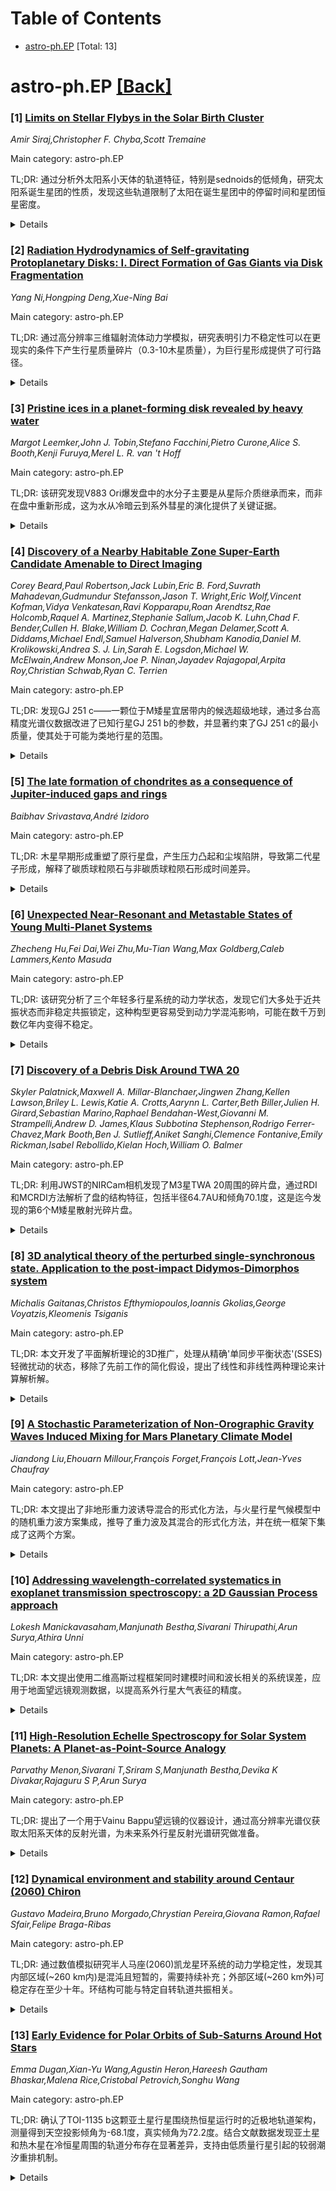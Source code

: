 <div id=toc></div>

# Table of Contents

- [astro-ph.EP](#astro-ph.EP) [Total: 13]


<div id='astro-ph.EP'></div>

# astro-ph.EP [[Back]](#toc)

### [1] [Limits on Stellar Flybys in the Solar Birth Cluster](https://arxiv.org/abs/2510.19910)
*Amir Siraj,Christopher F. Chyba,Scott Tremaine*

Main category: astro-ph.EP

TL;DR: 通过分析外太阳系小天体的轨道特征，特别是sednoids的低倾角，研究太阳系诞生星团的性质，发现这些轨道限制了太阳在诞生星团中的停留时间和星团恒星密度。


<details>
  <summary>Details</summary>
Motivation: 研究太阳系外小天体轨道对引力扰动的敏感性，特别是恒星飞越的影响，以推断太阳系诞生环境的特性。

Method: 使用n体模拟分析sednoids（近日点q>40AU、半长轴a>400AU的天体）的低倾角（i<20°）对太阳诞生星团性质的约束。

Result: 发现sednoids的存在限制了太阳在诞生星团中的停留时间与星团恒星密度的乘积≲5×10³ Myr pc⁻³，比柯伊伯带冷经典天体的限制更强。

Conclusion: 外太阳系小天体的轨道特征为太阳系诞生环境提供了重要约束，sednoids的低倾角比柯伊伯带天体对星团性质的限制更严格。

Abstract: The orbits of small bodies in the outer solar system are particularly
sensitive to gravitational perturbations, including stellar flybys. Stellar
clusters, with low velocity dispersions and high number densities, can be the
source of strong and frequent flybys. As a result, we can infer what properties
of the solar birth environment would be incompatible with the structure of the
outer solar system observed today. Here, we explore with $n-$body simulations
the implications of the low inclinations ($i < 20^{\circ}$) of the distant
sednoids (objects with perihelia $q > 40 \mathrm{\; AU}$ and semimajor axes $a
> 400 \mathrm{\; AU}$) for the properties of the solar birth cluster. We find
that the existence of these orbits, if they were in place in the Sun's birth
cluster phase, would limit the product of the stellar number density and the
Sun's residence time in the birth cluster to $\lesssim 5 \times 10^3 \mathrm{\;
Myr \; pc^{-3}}$, as compared to the weaker limit $\lesssim 5 \times 10^4
\mathrm{\; Myr \; pc^{-3}}$ implied by the low inclinations of the cold
classical Kuiper belt.

</details>


### [2] [Radiation Hydrodynamics of Self-gravitating Protoplanetary Disks: I. Direct Formation of Gas Giants via Disk Fragmentation](https://arxiv.org/abs/2510.19915)
*Yang Ni,Hongping Deng,Xue-Ning Bai*

Main category: astro-ph.EP

TL;DR: 通过高分辨率三维辐射流体动力学模拟，研究表明引力不稳定性可以在更现实的条件下产生行星质量碎片（0.3-10木星质量），为巨行星形成提供了可行路径。


<details>
  <summary>Details</summary>
Motivation: 传统认为引力不稳定性会产生过大的褐矮星质量碎片，但以往研究采用简化的冷却模型或分辨率有限，需要更真实的模拟验证其能否产生行星质量碎片。

Method: 使用无网格有限质量方法进行全局三维辐射流体动力学模拟，通过M1闭合实现辐射传输，系统改变盘质量和不透明度参数。

Result: 增加盘质量和降低不透明度通过增强辐射冷却促进碎片形成。碎片初始质量分布与Σ·λ_T·2(c_s/Ω_K)一致，对应0.3-10木星质量，符合气态巨行星特征。

Conclusion: 引力不稳定性在更现实的条件下能够产生行星质量碎片，强化了其作为气态巨行星形成可行途径的地位。

Abstract: Gravitational instability (GI) has long been considered a viable pathway for
giant planet formation in protoplanetary disks (PPDs), especially at wide
orbital separations or around low-mass stars where core accretion faces
significant challenges. However, a primary drawback is that disk fragmentation
from GI was generally found to produce over-massive clumps, typically in the
mass range of brown dwarfs, although most numerical studies adopted simplified
cooling prescriptions or with limited numerical resolution. We conduct a suite
of global three-dimensional radiation hydrodynamics (RHD) simulations of
self-gravitating PPDs using the meshless finite-mass (MFM) method. By
implementing radiation transport via the M1 closure and systematically varying
disk mass and opacity, we show that increasing disk mass and lowering opacity
promote fragmentation by enhancing radiative cooling. Non-fragmenting disks
settle into a gravito-turbulent state with low-order spiral structures and
effective angular momentum transport characterized by $\alpha \sim
\beta_\mathrm{cool}^{-1}$. In fragmenting disks, a subset of gravitationally
bound clumps survives as long-lived fragments. Their initial masses form a
consistent distribution around $\Sigma \cdot\lambda_\mathrm{T} \cdot 2
(c_s/\Omega_\mathrm{K})$ (with $\lambda_T$ the Toomre wavelength),
corresponding to $\sim 0.3 - 10\,M_\mathrm{J}$ in our simulations, consistent
with being gas giants. These results demonstrate that GI can produce
planet-mass fragments under more realistic conditions, reinforcing it as a
viable gas giant formation pathway and motivating further studies of fragment
evolution and observational signatures.

</details>


### [3] [Pristine ices in a planet-forming disk revealed by heavy water](https://arxiv.org/abs/2510.19919)
*Margot Leemker,John J. Tobin,Stefano Facchini,Pietro Curone,Alice S. Booth,Kenji Furuya,Merel L. R. van 't Hoff*

Main category: astro-ph.EP

TL;DR: 该研究发现V883 Ori爆发盘中的水分子主要是从星际介质继承而来，而非在盘中重新形成，这为水从冷暗云到系外彗星的演化提供了关键证据。


<details>
  <summary>Details</summary>
Motivation: 理解水分子在行星形成过程中的来源和演化路径，特别是水分子是从星际介质继承还是在原行星盘中重新形成的问题。

Method: 通过测量V883 Ori爆发盘中双氘代水(D2O)的同位素比值，特别是D2O/H2O和D2O/HDO的比率，来追踪水的来源。

Result: 发现V883 Ori盘中的D2O/H2O比率为(3.2±1.2)×10^-5，与原始星包层和彗星中的值一致，且比预期如果水被重新处理的值高两个数量级。D2O/HDO = (2.3±1.0)×HDO/H2O进一步证实了水的继承性。

Conclusion: 盘中的水冰起源于恒星形成的最早阶段，为冷暗云和系外彗星之间提供了缺失的联系，表明水分子主要从星际介质继承而来。

Abstract: Water is essential to our understanding of the planet-formation process and
habitability on Earth. Although trace amounts of water are seen across all
phases of star and planet formation, the bulk of the water reservoir often goes
undetected, hiding crucial parts of its journey from giant molecular clouds to
planets. This raises the question of whether water molecules in comets and
(exo-)planets is largely inherited from the interstellar medium or if the water
molecules are destroyed and then reformed in the disk. Water isotopologue
ratios involving doubly deuterated water (D$_2$O) are a sensitive tracer to
answer this question. We present strong evidence of inheritance through an
enhancement of D$_2$O in the outbursting V883 Ori disk. The high D$_2$O/H$_2$O
ratio of $(3.2 \pm 1.2) \times 10^{-5}$ is consistent with values seen in
protostellar envelopes and a comet and is two orders of magnitude higher than
expected if water is reprocessed. The high deuteration of the heaviest
isotopologues D$_2$O/HDO = $(2.3 \pm 1.0) \times $HDO/H$_2$O further
establishes the inheritance of water. We conclude that water ice in disks
originates from the earliest phases of star formation, providing the missing
link between cold dark clouds and (exo-)comets.

</details>


### [4] [Discovery of a Nearby Habitable Zone Super-Earth Candidate Amenable to Direct Imaging](https://arxiv.org/abs/2510.19956)
*Corey Beard,Paul Robertson,Jack Lubin,Eric B. Ford,Suvrath Mahadevan,Gudmundur Stefansson,Jason T. Wright,Eric Wolf,Vincent Kofman,Vidya Venkatesan,Ravi Kopparapu,Roan Arendtsz,Rae Holcomb,Raquel A. Martinez,Stephanie Sallum,Jacob K. Luhn,Chad F. Bender,Cullen H. Blake,William D. Cochran,Megan Delamer,Scott A. Diddams,Michael Endl,Samuel Halverson,Shubham Kanodia,Daniel M. Krolikowski,Andrea S. J. Lin,Sarah E. Logsdon,Michael W. McElwain,Andrew Monson,Joe P. Ninan,Jayadev Rajagopal,Arpita Roy,Christian Schwab,Ryan C. Terrien*

Main category: astro-ph.EP

TL;DR: 发现GJ 251 c——一颗位于M矮星宜居带内的候选超级地球，通过多台高精度光谱仪数据改进了已知行星GJ 251 b的参数，并显著约束了GJ 251 c的最小质量，使其处于可能为类地行星的范围。


<details>
  <summary>Details</summary>
Motivation: 寻找和研究位于M矮星宜居带内的类地行星，特别是利用GJ 251距离地球较近（5.5秒差距）的优势，为未来望远镜直接成像提供最佳候选目标。

Method: 使用HPF、NEID、HIRES、CARMENES和SPIRou等多台高精度光谱仪数据，结合活动性缓解技术进行色度依赖性分析，比较了50多个描述行星性质和恒星活动的模型。

Result: 改进了GJ 251 b的参数（周期14.2370天，质量3.85地球质量），显著约束了GJ 251 c的最小质量（周期53.647天，质量3.84地球质量），确认其处于可能为类地行星的范围。

Conclusion: GJ 251 c是目前北半球天空中最适合进行类地行星宜居带成像的最佳候选目标，未来三十米级望远镜有望直接观测到该系统中的类地行星。

Abstract: We present the discovery of GJ 251 c, a candidate super-Earth orbiting in the
Habitable Zone (HZ) of its M dwarf host star. Using high-precision
Habitable-zone Planet Finder (HPF) and NEID RVs, in conjunction with archival
RVs from the Keck I High Resolution Echelle Spectrometer (HIRES), the Calar
Alto high-Resolution search for M dwarfs with Exoearths with Near-infrared and
optical Echelle Spectrograph (CARMENES), and the SPectropolarim\`etre
InfraROUge (SPIRou), we improve the measured parameters of the known planet, GJ
251 b ($P_{b}$ = 14.2370 days; $m \sin(i)$ = 3.85$^{+0.35}_{-0.33}$
M$_{\oplus}$), and we significantly constrain the minimum mass of GJ 251 c,
placing it in a plausibly terrestrial regime (P$_{c}$ = 53.647 $\pm$ 0.044
days; $ m \sin i_{c}$ = 3.84 $\pm$ 0.75 M$_{\oplus}$). Using activity
mitigation techniques that leverage chromatic information content, we perform a
color-dependent analysis of the system and a detailed comparison of more than
50 models that describe the nature of the planets and stellar activity in the
system. Due to GJ 251's proximity to Earth (5.5 pc), next generation, thirty
meter class telescopes will likely be able to image terrestrial planets in GJ
251's HZ. In fact, GJ 251 c is currently the best candidate for terrestrial, HZ
planet imaging in the Northern Sky.

</details>


### [5] [The late formation of chondrites as a consequence of Jupiter-induced gaps and rings](https://arxiv.org/abs/2510.19994)
*Baibhav Srivastava,André Izidoro*

Main category: astro-ph.EP

TL;DR: 木星早期形成重塑了原行星盘，产生压力凸起和尘埃陷阱，导致第二代星子形成，解释了碳质球粒陨石与非碳质球粒陨石形成时间差异。


<details>
  <summary>Details</summary>
Motivation: 解决太阳系早期星子形成存在两个明显阶段的问题，解释为什么早期形成的铁陨石母体与后期形成的球粒陨石母体之间存在时间差异。

Method: 使用数值模拟研究木星早期形成对其原行星盘的影响，分析气体耗竭、压力凸起和尘埃陷阱的形成机制。

Result: 木星快速生长耗尽了内盘气体，产生环形结构导致尘埃积累，形成了与球粒陨石年龄匹配的第二代星子群。

Conclusion: 木星在塑造内太阳系结构中发挥了关键作用，其早期形成解释了星子形成的两阶段特征，与观测到的盘结构一致。

Abstract: The accretion ages of the first planetesimals-the parent bodies of magmatic
iron meteorites-suggest they formed within the first 0.5-1 Myr of Solar System
history. Yet, planetesimal formation appears to have occurred in at least two
distinct phases. A temporal offset separates early-forming bodies from
later-forming chondrite parent bodies, which accreted 2-3 Myr after the Solar
System onset - an unresolved aspect of Solar System formation. Here we use
numerical simulations to show that Jupiter's early formation reshaped its natal
protoplanetary disk. Jupiter's rapid growth depleted the inner disk gas and
generated pressure bumps and dust traps that manifested as rings. These
structures caused dust to accumulate and led to a second-generation
planetesimal population, with ages matching those of non-carbonaceous
chondrites. Meanwhile, the evolving gas structure suppressed terrestrial
embryos' inward migration, preventing them from reaching the innermost regions.
Jupiter likely played a key role in shaping the inner Solar System, consistent
with structures observed in Class II and transition disks.

</details>


### [6] [Unexpected Near-Resonant and Metastable States of Young Multi-Planet Systems](https://arxiv.org/abs/2510.20185)
*Zhecheng Hu,Fei Dai,Wei Zhu,Mu-Tian Wang,Max Goldberg,Caleb Lammers,Kento Masuda*

Main category: astro-ph.EP

TL;DR: 该研究分析了三个年轻多行星系统的动力学状态，发现它们大多处于近共振状态而非稳定共振锁定，这种构型更容易受到动力学混沌影响，可能在数千万到数亿年内变得不稳定。


<details>
  <summary>Details</summary>
Motivation: 近期观测表明近共振行星的发生率随行星系统年龄增长而下降，因此年轻行星系统是研究早期动力学演化的关键标志。

Method: 研究分析了三个最年轻的多行星系统（AU Mic、V1298 Tau和TOI-2076）的动力学状态，通过计算共振角来判断行星对是处于循环还是天平动状态。

Result: 发现这些系统中的大多数行星对处于近共振状态，共振角在循环而非天平动，这使得它们比稳定共振锁定或远离共振的系统更容易受到动力学混沌影响。即使0.04-0.08的微小偏心率也可能在数千万到数亿年内导致系统不稳定。

Conclusion: 观测到的近共振状态可能代表了从天平动共振链向成熟非共振行星系统过渡的中间阶段，并讨论了可能产生这种构型的机制，包括过稳定天平动、盘湍流和盘内边缘后退。

Abstract: Recent observations suggest that the incidence of near-resonant planets
declines as planetary systems age, making young planetary systems key signposts
of early dynamical evolution. Here we investigate the dynamical states of three
of the youngest multi-transiting planetary systems: AU Mic (3-planet,
$\sim$20-Myr-old), V1298 Tau (4-planet, $\sim$23-Myr-old), and TOI-2076
(4-planet, $\sim$200-Myr-old). We find that most planet pairs in these systems
lie near resonance with circulating rather than librating resonant angles. As a
result, they are more susceptible to dynamical chaos than systems that are
either securely locked in resonance or far removed from it. Even modest
eccentricities of 0.04 to 0.08 may drive them to instability on timescales of
tens to hundreds of Myr. Moreover, the observed orbital architectures are
vulnerable to eccentricity excitation through mechanisms such as divergent
resonance crossing triggered by planetesimal scattering. The observed
near-resonant state may represent a transitional phase between a librating
resonant chains and a mature non-resonant planetary system. Finally, we briefly
discuss mechanisms that could give rise to the observed near-resonant
configurations, including overstable libration, disk turbulence, and receding
disk inner edge.

</details>


### [7] [Discovery of a Debris Disk Around TWA 20](https://arxiv.org/abs/2510.20216)
*Skyler Palatnick,Maxwell A. Millar-Blanchaer,Jingwen Zhang,Kellen Lawson,Briley L. Lewis,Katie A. Crotts,Aarynn L. Carter,Beth Biller,Julien H. Girard,Sebastian Marino,Raphael Bendahan-West,Giovanni M. Strampelli,Andrew D. James,Klaus Subbotina Stephenson,Rodrigo Ferrer-Chavez,Mark Booth,Ben J. Sutlieff,Aniket Sanghi,Clemence Fontanive,Emily Rickman,Isabel Rebollido,Kielan Hoch,William O. Balmer*

Main category: astro-ph.EP

TL;DR: 利用JWST的NIRCam相机发现了M3星TWA 20周围的碎片盘，通过RDI和MCRDI方法解析了盘的结构特征，包括半径64.7AU和倾角70.1度，这是迄今发现的第6个M矮星散射光碎片盘。


<details>
  <summary>Details</summary>
Motivation: 历史上M矮星周围的碎片盘难以探测，因为它们温度低且暗淡。JWST的高灵敏度为探测这类低光度宿主星周围的碎片盘提供了机会。

Method: 使用JWST的NIRCam相机进行日冕观测，采用参考星差分成像(RDI)和模型约束RDI(MCRDI)方法，通过前向建模确定盘的结构参数。

Result: 在F200W滤光片下高信噪比解析了碎片盘，确定了盘的半径64.7-6.5+6.2 AU和倾角70.1-3.3+2.5度，发现了一个无法用轴对称盘解释的星云状结构，但未发现伴星候选体。

Conclusion: JWST对低光度宿主星周围的碎片盘具有出色的探测能力，TWA 20盘的发现证明了这一点，该盘是已发现的第6个M矮星散射光碎片盘，也是其中第三大的盘。

Abstract: We report the discovery of a debris disk surrounding the M3 star, TWA 20,
revealed by JWST coronagraphic observations using the Near-infrared Camera
(NIRCam). With reference-star differential imaging (RDI), we resolve the disk
in scattered light in the F200W filter at a high signal-to-noise ratio and in
the F444W filter at a low signal-to-noise ratio. The disk morphology and
orientation are characterized via a forward modeling approach, where we
determine a radius of 64.7-6.5+6.2 AU and an inclination of 70.1-3.3+2.5 deg.
Utilizing our forward model, we improve the fidelity of the debris disk image
using model-constrained RDI (MCRDI). The newly discovered disk is one of only 6
disks detected in scattered light that orbit M dwarf stars; it is the third
largest of the 6 resolved M dwarf disks and orbits the third faintest host
star. The detection of this disk exemplifies the sensitivity of JWST to debris
disks around low-luminosity host stars, which have historically been difficult
to detect because these disks are cool and dim. We identify a nebulous
structure that cannot be explained by an axisymmetric disk. A search for
companions in the TWA 20 system yields no candidates.

</details>


### [8] [3D analytical theory of the perturbed single-synchronous state. Application to the post-impact Didymos-Dimorphos system](https://arxiv.org/abs/2510.20317)
*Michalis Gaitanas,Christos Efthymiopoulos,Ioannis Gkolias,George Voyatzis,Kleomenis Tsiganis*

Main category: astro-ph.EP

TL;DR: 本文开发了平面解析理论的3D推广，处理从精确'单同步平衡状态'(SSES)轻微扰动的状态，移除了先前工作的简化假设，提出了线性和非线性两种理论来计算解析解。


<details>
  <summary>Details</summary>
Motivation: 扩展先前平面解析理论到3D情况，移除所有简化假设，为分析双小行星系统(如Didymos-Dimorphos)碰撞后的轨道和旋转状态提供解析工具。

Method: 采用两种理论方法：线性理论通过平均主星快速旋转角将SSES映射为平衡点，通过线性化运动方程计算解析解；非线性理论通过一系列正则变换计算运动哈密顿量的高阶范式，处理系统频率间的共振问题。

Result: 开发了完整的3D解析理论，能够计算系统从SSES扰动的解析解，在非线性理论中接近共振时得到部分可积模型，可解析描述相对轨道演化。

Conclusion: 所提出的解析公式可直接用于拟合算法，处理Didymos-Dimorphos碰撞后的观测数据时间序列，为双小行星系统动力学分析提供了有效工具。

Abstract: We develop the 3D generalization of the planar analytical theory presented in
Gaitanas et. al., 2024, which deals with states slightly perturbed from the
exact `single-synchronous equilibrium state' (SSES) of the full two-body
problem. The SSES corresponds to two non-spherical gravitationally interacting
bodies, settled in nearly circular relative orbit, with rotation axes normal to
the orbital plane, rapid rotation of the primary and synchronous rotation of
the secondary. In the present paper we remove all simplifying assumptions of
our previous work Gaitanas et. al., 2024, and show how to compute analytical
solutions describing a 3-dimensional perturbation of the system from the SSES
in the framework of two distinct theories, called `linear' and `nonlinear'.
Linear theory stems from averaging the equations of motion over the primary's
rapid rotation angle. This maps the SSES to an equilibrium point of the
averaged system, around which analytical solutions can be computed by
linearization of the equations of motion. In nonlinear theory, instead, we
compute a high order normal form for the Hamiltonian of motion through a
sequence of canonical transformations in the form of series. Resonances between
the basic system's frequencies appear in the nonlinear theory as small
divisors. We show that, close to resonances, the nonlinear theory leads to a
partially integrable model, sufficient to analytically describe the evolution
of the relative orbit, but only of some of the Euler angles of the system. As a
basic application, we compute analytical solutions representing various
possible Didymos-Dimorphos post-impact orbital and rotational states. In this
case, all analytical formulas here proposed are of direct utility in fitting
algorithms exploiting available time series of post-impact observational
data.}}

</details>


### [9] [A Stochastic Parameterization of Non-Orographic Gravity Waves Induced Mixing for Mars Planetary Climate Model](https://arxiv.org/abs/2510.20410)
*Jiandong Liu,Ehouarn Millour,François Forget,François Lott,Jean-Yves Chaufray*

Main category: astro-ph.EP

TL;DR: 本文提出了非地形重力波诱导混合的形式化方法，与火星行星气候模型中的随机重力波方案集成，推导了重力波及其混合的形式化方法，并在统一框架下集成了这两个方案。


<details>
  <summary>Details</summary>
Motivation: 为了在火星行星气候模型中整合非地形重力波诱导的混合，并提供一个从表面到外逸层的重力波诱导湍流参数化方案。

Method: 在相同假设下推导重力波及其混合的形式化方法，以涡扩散系数的形式推导了从表面到外逸层的重力波诱导湍流参数化方案。

Result: 模拟显示涡扩散系数在1E4到1E9 cm2 s-1之间，湍流层顶高度在70到140公里之间随季节变化。混合对模型温度影响较小，但对上层大气成分有显著影响。

Conclusion: 该方案揭示了非地形重力波诱导的湍流如何调节上层大气过程，如示踪物逃逸，混合增强了中高层大气的示踪物传输，控制着这些区域的动力学。

Abstract: This paper presents a formalism of mixing induced by non-orographic gravity
waves (GWs) to integrate with the stochastic GWs scheme in the Mars Planetary
Climate Model. We derive the formalism of GWs and their mixing under the same
assumptions, integrating the two schemes within a unified framework.
Specifically, a surface-to-exosphere parameterization of GW-induced turbulence
has been derived in terms of the eddy diffusion coefficient. Simulations show
that the coefficient is on the order of 1E4 to 1E9 cm2 s-1 and a turbopause is
at altitudes of 70 to 140 km, varying with seasons. The triggered mixing has
minor effects on model temperatures, yet it substantially impacts upper
atmospheric abundances. Simulations are consistent with observations from the
Mars Climate Sounder and the Neutral Gas and Ion Mass Spectrometer. Mixing
enhances the tracer transports in the middle and upper atmosphere, governing
the dynamics of these regions. The scheme reveals how non-orographic GW-induced
turbulence can regulate upper atmospheric processes, such as tracer escape.

</details>


### [10] [Addressing wavelength-correlated systematics in exoplanet transmission spectroscopy: a 2D Gaussian Process approach](https://arxiv.org/abs/2510.20423)
*Lokesh Manickavasaham,Manjunath Bestha,Sivarani Thirupathi,Arun Surya,Athira Unni*

Main category: astro-ph.EP

TL;DR: 本文提出使用二维高斯过程框架同时建模时间和波长相关的系统误差，应用于地面望远镜观测数据，以提高系外行星大气表征的精度。


<details>
  <summary>Details</summary>
Motivation: 地面传输光谱观测常受系统误差影响，传统高斯过程方法假设波长间误差不相关，这限制了大气反演的精度。

Method: 采用Fortune等人(2024)提出的二维高斯过程框架，同时建模时间和波长相关的系统误差，应用于HCT望远镜对TOI-4153b的观测数据。

Result: 该方法能够更准确地处理复杂的系统误差，为探测更小、更冷行星的大气特征提供技术支持。

Conclusion: 二维高斯过程框架是解决地面传输光谱观测中复杂系统误差的有效方法，对未来探测小型系外行星具有重要意义。

Abstract: Ground-based transmission spectroscopy is often dominated by systematics,
which obstructs our ability to leverage the advantages of larger aperture sizes
compared to space-based observations. These systematics could be
time-correlated, uniform across all spectroscopic light curves, or
wavelength-correlated, which could significantly affect the characterization of
exoplanet atmospheres. Gaussian Processes were introduced in transmission
spectroscopy by Gibson et al. (2012) to model correlated systematics in a
non-parametric way. The technique uses auxiliary information about the
observation and independently fits each spectroscopic light curve to provide
robust atmospheric retrievals. However, this method assumes that the
uncertainties in the transmission spectrum are uncorrelated in wavelength,
which can cause discrepancies and degrade the precision of atmospheric
retrievals. To address this limitation, we explore a 2D GP framework formulated
by Fortune et al. (2024) to simultaneously model time- and
wavelength-correlated systematics. We present its application to ground-based
observations of TOI-4153b obtained using the 2-m Himalayan Chandra Telescope
(HCT). As we move towards detecting smaller and cooler planets, developing new
methods to address complex systematics becomes increasingly essential.

</details>


### [11] [High-Resolution Echelle Spectroscopy for Solar System Planets: A Planet-as-Point-Source Analogy](https://arxiv.org/abs/2510.20559)
*Parvathy Menon,Sivarani T,Sriram S,Manjunath Bestha,Devika K Divakar,Rajaguru S P,Arun Surya*

Main category: astro-ph.EP

TL;DR: 提出了一个用于Vainu Bappu望远镜的仪器设计，通过高分辨率光谱仪获取太阳系天体的反射光谱，为未来系外行星反射光谱研究做准备。


<details>
  <summary>Details</summary>
Motivation: 传输光谱技术只能用于少数有凌星现象的系外行星系统，而反射光谱技术可以应用于更多系外行星，因此需要开发相关观测能力。

Method: 设计了将2.34米Vainu Bappu望远镜主焦点连接到现有高分辨率阶梯光谱仪的仪器接口，进行详细的通量分析。

Result: 提出了一个初步的光学设计，能够获取太阳系天体的高分辨率、高信噪比反射光谱。

Conclusion: 该仪器设计为未来利用极大望远镜研究系外行星反射光谱提供了技术基础。

Abstract: Transmission spectroscopy has proven to be an effective technique for
characterizing exoplanet atmospheres. However, transmission spectroscopy
requires planetary transits, which occur for only a small fraction of planetary
systems due to geometric alignment constraints; hence, characterizing
exoplanets through their reflected spectrum of host stars will be helpful for a
large number of exoplanets. The upcoming extremely large telescopes (ELTs) will
be able to study the reflected spectra of exoplanets. Here, we present a
preliminary optical design and a detailed throughput analysis of the
instrumentation that interfaces the 2.34 m Vainu Bappu Telescope prime focus to
an existing high-resolution echelle spectrograph with disk-integrated light
from solar system objects. One of the primary objectives is to obtain
high-resolution, high signal-to-noise reflected spectra from the solar system
objects.

</details>


### [12] [Dynamical environment and stability around Centaur (2060) Chiron](https://arxiv.org/abs/2510.20693)
*Gustavo Madeira,Bruno Morgado,Chrystian Pereira,Giovana Ramon,Rafael Sfair,Felipe Braga-Ribas*

Main category: astro-ph.EP

TL;DR: 通过数值模拟研究半人马座(2060)凯龙星环系统的动力学稳定性，发现其内部区域(~260 km内)是混沌且短暂的，需要持续补充；外部区域(~260 km外)可稳定存在至少十年。环结构可能与特定自转轨道共振相关。


<details>
  <summary>Details</summary>
Motivation: 恒星掩星观测发现凯龙星拥有复杂的环系统，包括三个环状结构和外部稀薄环。需要理解这些环结构的动力学稳定性及其与凯龙星形状参数的关系。

Method: 使用考虑凯龙星三轴形状的数值模拟方法，模拟测试粒子在环系统中的运动，分析不同赤道椭圆率(C22)下的稳定性特征。

Result: 当C22~0.02时，内部~260 km区域混沌，粒子寿命可达一年；外部区域粒子可稳定存在至少十年。低椭圆率(C22<0.012)时整个盘都稳定。Chi2R可能与1:3共振相关，Chi1R和Chi3R可能分别与2:5和1:5共振相关。

Conclusion: 凯龙星环系统的内部区域是短暂的，需要持续补充物质。环结构的位置与特定自转轨道共振相关，共振的分叉可能解释了环中的间隙和不对称性。

Abstract: A recent stellar occultation revealed that the Centaur (2060) Chiron hosts a
broad disk extending beyond ~200 km from its centre, embedding three ring-like
structures (Chi1R, Chi2R, and Chi3R), while a tenuous outer ring (Chi4R) lies
beyond the Roche limit. Here, we present a first dynamical assessment of the
system's stability through numerical simulations of test particles, accounting
for Chiron's triaxial figure. For an equatorial ellipticity of C22~0.02, as
inferred from the most recent shape estimates, our simulations reveal a chaotic
inner zone extending to ~260 km, where particle lifetimes reach up to a year,
while particles beyond ~260 km can remain stable for at least a decade. These
results suggest that the innermost portion of the disk is ephemeral and can
only persist if continuously replenished. For lower ellipticity values
(C22<0.012), however, the entire disk is located within the stable region,
regardless of Chiron's mass. Under the physical parameters currently available
in the literature, Chi2R is possibly linked to the 1:3 spin-orbit resonance,
while Chi1R cannot be linked to the 1:2 resonance, as previously proposed,
since this resonance is unstable. Instead, Chi1R and Chi3R may be associated
with the 2:5 and 1:5 spin-orbit resonances, respectively. Both the 1:3 and 1:5
resonances are bifurcated, generating chaotic zones that may explain the gap in
Chi2R and the longitudinal asymmetry observed in Chi3R.

</details>


### [13] [Early Evidence for Polar Orbits of Sub-Saturns Around Hot Stars](https://arxiv.org/abs/2510.20740)
*Emma Dugan,Xian-Yu Wang,Agustin Heron,Hareesh Gautham Bhaskar,Malena Rice,Cristobal Petrovich,Songhu Wang*

Main category: astro-ph.EP

TL;DR: 确认了TOI-1135 b这颗亚土星行星围绕热恒星运行时的近极地轨道架构，测量得到天空投影倾角为-68.1度，真实倾角为72.2度。结合文献数据发现亚土星和热木星在冷恒星周围的轨道分布存在显著差异，支持由低质量行星引起的较弱潮汐重排机制。


<details>
  <summary>Details</summary>
Motivation: 扩展对热恒星周围亚土星行星的普查，测试极地轨道偏好是否跨越Kraft断裂持续存在，并诊断潜在的激发机制。

Method: 使用WIYN/NEID进行Rossiter-McLaughlin观测，测量TOI-1135 b的轨道倾角参数。

Result: 确认TOI-1135 b具有近极地轨道架构，天空投影倾角λ=-68.1度，真实倾角ψ=72.2度。亚土星和热木星在冷恒星周围的分布差异达到5.2σ显著性水平。

Conclusion: 亚土星行星的极地轨道偏好可能延伸到Kraft断裂以上，其倾角接近65度支持了围绕快速旋转热恒星的亚土星通过长期共振交叉的预测机制。

Abstract: Sub-Saturns have been reported to preferentially occupy near-polar orbits,
but this conclusion has so far been based primarily on systems with cool host
stars; obliquity measurements for sub-Saturns orbiting hot stars remain scarce.
Expanding the census into the hot-star regime is essential to test whether the
polar preference persists across the Kraft break and to diagnose the underlying
excitation mechanisms. In this work, we present Rossiter-McLaughlin
observations of TOI-1135 b, a sub-Saturn orbiting a hot star with $T_{\rm
eff}=6320\pm120$ K, using WIYN/NEID. We confirm its near-polar architecture,
measuring a sky-projected obliquity of $\lambda=-68.1^{+7.5}_{-5.3}$ degrees
and a true obliquity of $\psi=72.2^{+6.4}_{-6.6}$ degrees. Coupling our new
measurement with stellar-obliquity data from the literature, we find that
sub-Saturns and hot Jupiters around cool stars are unlikely to be drawn from
the same parent distribution at the $5.2\sigma$ level, consistent with weaker
tidal realignment induced by lower-mass planets. Of the two known misaligned
sub-Saturns around hot stars, both are near-polar, suggesting that the polar
preference may extend above the Kraft break. Moreover, their obliquities lie
near $\sim 65$ degrees, supporting predictions from secular resonance crossing
for sub-Saturns around rapidly rotating hot stars.

</details>

